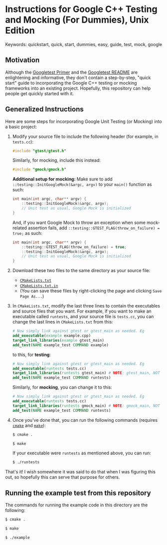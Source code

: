 # Instructions for Google C++ Testing and Mocking (For Dummies), Unix Edition

Keywords: quickstart, quick, start, dummies, easy, guide, test, mock, google

## Motivation

Although the [Googletest Primer](https://github.com/google/googletest/blob/master/googletest/docs/primer.md#googletest-primer) and the [Googletest README](https://github.com/google/googletest/blob/master/googletest/README.md#incorporating-into-an-existing-cmake-project) are enlightening and informative, they don't contain a step-by-step, "quick start" guide to incorporating the Google C++ testing or mocking frameworks into an existing project. Hopefully, this repository can help people get quickly started with it.

## Generalized Instructions

Here are some steps for incorporating Google Unit Testing (or Mocking) into a basic project:

1. Modify your source file to include the following header (for example, in `tests.cc`):
   
   ```cpp
   #include "gtest/gtest.h"
   ```
   
   Similarly, for mocking, include this instead:

   ```cpp
   #include "gmock/gmock.h"
   ```

   **Additional setup for mocking:** Make sure to add `::testing::InitGoogleMock(&argc, argv)` to your `main()` function as such:

   ```cpp
   int main(int argc, char** argv) {
       ::testing::InitGoogleMock(&argc, argv);
       // Unit test as usual, Google Mock is initialized
   }
   ```

   And, if you want Google Mock to throw an exception when some mock-related assertion fails, add `::testing::GTEST_FLAG(throw_on_failure) = true;` as such:

   ```cpp
   int main(int argc, char** argv) {
       ::testing::GTEST_FLAG(throw_on_failure) = true;
       ::testing::InitGoogleMock(&argc, argv);
       // Unit test as usual, Google Mock is initialized
   }
   ```

2. Download these two files to the same directory as your source file:
   - [`CMakeLists.txt`](https://raw.githubusercontent.com/bliutwo/google_test_guide/master/CMakeLists.txt)
   - [`CMakeLists.txt.in`](https://raw.githubusercontent.com/bliutwo/google_test_guide/master/CMakeLists.txt.in)
   - (You can save these files by right-clicking the page and clicking `Save Page As...`)
3. In `CMakeLists.txt`, modify the last three lines to contain the executables and source files that you want. For example, if you want to make an executable called `runtests`, and your source file is `tests.cc`, you can change the last lines in `CMakeLists.txt` from this:

   ```cmake
   # Now simply link against gtest or gtest_main as needed. Eg
   add_executable(example example.cpp)
   target_link_libraries(example gtest_main)
   add_test(NAME example_test COMMAND example)
   ```
   
   to this, for **testing**:
   
   ```cmake
   # Now simply link against gtest or gtest_main as needed. Eg
   add_executable(runtests tests.cc)
   target_link_libraries(runtests gtest_main) # NOTE: gtest_main, NOT gmock_main!
   add_test(NAME example_test COMMAND runtests)
   ```

   Similarly, for **mocking**, you can change it to this:

   ```cmake
   # Now simply link against gtest or gtest_main as needed. Eg
   add_executable(runtests tests.cc)
   target_link_libraries(runtests gmock_main) # NOTE: gmock_main, NOT gtest_main!
   add_test(NAME example_test COMMAND runtests)
   ```

4. Once you've done that, you can run the following commands (requires [`cmake`](https://cmake.org/) and [`make`](https://wiki.ubuntu.com/ubuntu-make)):
   
   ```bash
   $ cmake .
   ```
   
   ```bash
   $ make
   ```
   
   If your executable were `runtests` as mentioned above, you can run:
   
   ```bash
   $ ./runtests
   ```

That's it! I wish somewhere it was said to do that when I was figuring this out, so hopefully this can serve that purpose for others.

## Running the example test from this repository

The commands for running the example code in this directory are the following:

```bash
$ cmake .
```

```bash
$ make
```

```bash
$ ./example
```
